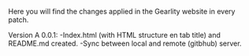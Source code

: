 Here you will find the changes applied in the Gearlity website in every patch.

Version A 0.0.1:
    -Index.html (with HTML structure en tab title) and README.md created.
    -Sync between local and remote (gitbhub) server.

